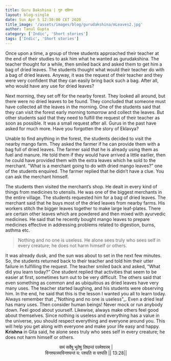 ```yaml
---
title: Guru Dakshina | गुरु दक्षिणा
layout: blog-single
date: Sun Apr 5 12:30:00 CET 2020
title_image: '/assets/images/blog/gurudakshina/mLeaves2.jpg'
author: Tanul Gupta
category: ['Indic', 'Short stories']
tags: ['Indic', 'Short stories']
---
```


 
<p class=lead> Once upon a time, a group of three students approached their teacher at the end of their studies to ask him what he wanted as gurudakshina. The teacher thought for a while, then smiled back and asked them to get him a bag of dried leaves. The students thought what would their teacher do with a bag of dried leaves. Anyway, it was the request of their teacher and they were very confident that they can easily bring back such a bag. After all, who would have any use for dried leaves?  </p>

<p> Next morning, they set off for the nearby forest. They looked all around, but there were no dried leaves to be found. They concluded that someone must have collected all the leaves in the morning. One of the students said that they can visit the forest early morning tomorrow and collect the leaves. But other students said that they need to fulfill the request of their teacher as soon as possible. It was a small request after all. Gurus in the past have asked for much more. Have you forgotten the story of Eklavya? </p>

<p> Unable to find anything in the forest, the students decided to visit the nearby mango farm. They asked the farmer if he can provide them with a bag full of dried leaves. The farmer said that he is already using them as fuel and manure. He told them if they would have arrived a little earlier, then he could have provided them with the extra leaves which he sold to the merchant. "What is a merchant going to do with dried mango leaves?” one of the students enquired. The farmer replied that he didn’t have a clue. You can ask the merchant himself. </p>

<p> The students then visited the merchant’s shop. He dealt in every kind of things from medicines to utensils. He was one of the biggest merchants in the entire village. The students requested him for a bag of dried leaves. The merchant said that he buys most of the dried leaves from nearby farms. His workers stitch the bigger leaves together to make large leaf-plates. There are certain other leaves which are powdered and then mixed with ayurvedic medicines. He said that he recently bought mango leaves to prepare medicines effective in addressing problems related to digestion, burns, asthma etc. </p>

<blockquote><p>Nothing and no one is useless. He alone sees truly who sees self in every creature; he does not harm himself or others.</p></blockquote>

<p>It was already dusk, and the sun was about to set in the next few minutes. So, the students returned back to their teacher and told him their utter failure in fulfilling the request. The teacher smiled back and asked, “What did you learn today?” One student replied that activities that seem to be easier at first, sometimes turn out to be very difficult. The others said that even something as common and as ubiquitous as dried leaves have very many uses. The teacher started laughing, and his students were observing him. In the end, he said that this is the lesson I wanted you all to learn today. Always remember that _“Nothing and no one is useless”_. Even a dried leaf has many uses. Then consider human beings! Never mock or run anybody down. Feel good about yourself. Likewise, always make others feel good about themselves. Since nothing is useless and everything has a value in the universe, you should respect everything and everyone around you. This will help you get along with everyone and make your life easy and happy. <strong>Krishna</strong> in Gita said, he alone sees truly who sees self in every creature; he does not harm himself or others. </p>
<p class=lead align="center"> समं सर्वेषु भूतेषु तिष्ठन्तं परमेश्वरम् | <br/>     
विनश्यत्स्वविनश्यन्तं य: पश्यति स पश्यति || 13:28||<p>
